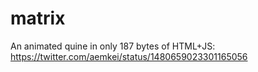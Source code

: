 # matrix
An animated quine in only 187 bytes of HTML+JS: https://twitter.com/aemkei/status/1480659023301165056
